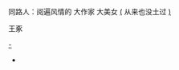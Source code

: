 
同路人：阅遍风情的 大作家 大美女 [(](http://w/#胸大有脑) 从来也没土过 [)](http://w/#休闲时光里，表现得啥都不缺：啥都不要，不可怜-啥都不要所以拒绝可怜)

王豖

[-](https://www.v2ex.com/notes/28543)

-
